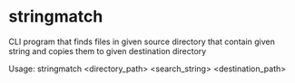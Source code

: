 # stringmatch
CLI program that finds files in given source directory that contain given string and copies them to given destination directory

Usage: stringmatch <directory_path> <search_string> <destination_path>
